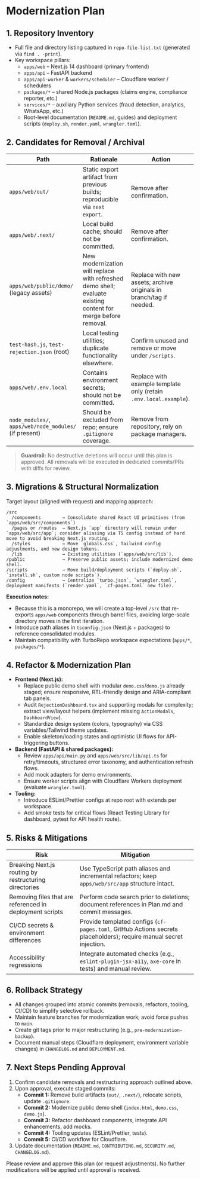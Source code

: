 # Modernization Plan

## 1. Repository Inventory
- Full file and directory listing captured in `repo-file-list.txt` (generated via `find . -print`).
- Key workspace pillars:
  - `apps/web` – Next.js 14 dashboard (primary frontend)
  - `apps/api` – FastAPI backend
  - `apps/api-worker` & `workers/scheduler` – Cloudflare worker / schedulers
  - `packages/*` – shared Node.js packages (claims engine, compliance reporter, etc.)
  - `services/*` – auxiliary Python services (fraud detection, analytics, WhatsApp, etc.)
  - Root-level documentation (`README.md`, guides) and deployment scripts (`deploy.sh`, `render.yaml`, `wrangler.toml`).

## 2. Candidates for Removal / Archival
| Path | Rationale | Action |
|------|-----------|--------|
| `apps/web/out/` | Static export artifact from previous builds; reproducible via `next export`. | Remove after confirmation.
| `apps/web/.next/` | Local build cache; should not be committed. | Remove after confirmation.
| `apps/web/public/demo/` (legacy assets) | New modernization will replace with refreshed demo shell; evaluate existing content for merge before removal. | Replace with new assets; archive originals in branch/tag if needed.
| `test-hash.js`, `test-rejection.json` (root) | Local testing utilities; duplicate functionality elsewhere. | Confirm unused and remove or move under `/scripts`.
| `apps/web/.env.local` | Contains environment secrets; should not be committed. | Replace with example template only (retain `.env.local.example`).
| `node_modules/`, `apps/web/node_modules/` (if present) | Should be excluded from repo; ensure `.gitignore` coverage. | Remove from repository, rely on package managers.

> **Guardrail:** No destructive deletions will occur until this plan is approved. All removals will be executed in dedicated commits/PRs with diffs for review.

## 3. Migrations & Structural Normalization
Target layout (aligned with request) and mapping approach:

```
/src
  /components        → Consolidate shared React UI primitives (from `apps/web/src/components`)
  /pages or /routes  → Next.js `app` directory will remain under `apps/web/src/app`; consider aliasing via TS config instead of hard move to avoid breaking Next.js routing.
  /styles            → Move `globals.css`, Tailwind config adjustments, and new design tokens.
  /lib               → Existing utilities (`apps/web/src/lib`).
/public              → Preserve public assets; include modernized demo shell.
/scripts             → Move build/deployment scripts (`deploy.sh`, `install.sh`, custom node scripts`).
/config              → Centralize `turbo.json`, `wrangler.toml`, deployment manifests (`render.yaml`, `cf-pages.toml` new file).
```

**Execution notes:**
- Because this is a monorepo, we will create a top-level `/src` that re-exports `apps/web` components through barrel files, avoiding large-scale directory moves in the first iteration.
- Introduce path aliases in `tsconfig.json` (Next.js + packages) to reference consolidated modules.
- Maintain compatibility with TurboRepo workspace expectations (`apps/*`, `packages/*`).

## 4. Refactor & Modernization Plan
- **Frontend (Next.js):**
  - Replace public demo shell with modular `demo.css`/`demo.js` already staged; ensure responsive, RTL-friendly design and ARIA-compliant tab panels.
  - Audit `RejectionDashboard.tsx` and supporting modals for complexity; extract view/layout helpers (implement missing `ActionModals`, `DashboardView`).
  - Standardize design system (colors, typography) via CSS variables/Tailwind theme updates.
  - Enable skeleton/loading states and optimistic UI flows for API-triggering buttons.
- **Backend (FastAPI & shared packages):**
  - Review `apps/api/main.py` and `apps/web/src/lib/api.ts` for retry/timeouts, structured error taxonomy, and authentication refresh flows.
  - Add mock adapters for demo environments.
  - Ensure worker scripts align with Cloudflare Workers deployment (evaluate `wrangler.toml`).
- **Tooling:**
  - Introduce ESLint/Prettier configs at repo root with extends per workspace.
  - Add smoke tests for critical flows (React Testing Library for dashboard, pytest for API health route).

## 5. Risks & Mitigations
| Risk | Mitigation |
|------|------------|
| Breaking Next.js routing by restructuring directories | Use TypeScript path aliases and incremental refactors; keep `apps/web/src/app` structure intact. |
| Removing files that are referenced in deployment scripts | Perform code search prior to deletions; document references in Plan.md and commit messages. |
| CI/CD secrets & environment differences | Provide templated configs (`cf-pages.toml`, GitHub Actions secrets placeholders); require manual secret injection. |
| Accessibility regressions | Integrate automated checks (e.g., `eslint-plugin-jsx-a11y`, `axe-core` in tests) and manual review. |

## 6. Rollback Strategy
- All changes grouped into atomic commits (removals, refactors, tooling, CI/CD) to simplify selective rollback.
- Maintain feature branches for modernization work; avoid force pushes to `main`.
- Create git tags prior to major restructuring (e.g., `pre-modernization-backup`).
- Document manual steps (Cloudflare deployment, environment variable changes) in `CHANGELOG.md` and `DEPLOYMENT.md`.

## 7. Next Steps Pending Approval
1. Confirm candidate removals and restructuring approach outlined above.
2. Upon approval, execute staged commits:
   - **Commit 1:** Remove build artifacts (`out/`, `.next/`), relocate scripts, update `.gitignore`.
   - **Commit 2:** Modernize public demo shell (`index.html`, `demo.css`, `demo.js`).
   - **Commit 3:** Refactor dashboard components, integrate API enhancements, add mocks.
   - **Commit 4:** Tooling updates (ESLint/Prettier, tests).
   - **Commit 5:** CI/CD workflow for Cloudflare.
3. Update documentation (`README.md`, `CONTRIBUTING.md`, `SECURITY.md`, `CHANGELOG.md`).

Please review and approve this plan (or request adjustments). No further modifications will be applied until approval is received.
